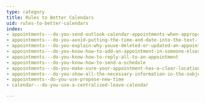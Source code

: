 ```yaml
---
type: category
title: Rules to Better Calendars
uid: rules-to-better-calendars
index:
- appointments---do-you-send-outlook-calendar-appointments-when-appropriate
- appointments---do-you-avoid-putting-the-time-and-date-into-the-text-field-of-a-meeting
- appointments---do-you-explain-why-youve-deleted-or-updated-an-appointment
- appointments---do-you-know-how-to-add-an-appointment-in-someone-elses-calendar
- appointments---do-you-know-how-to-reply-all-to-an-appointment
- appointments---do-you-know-how-to-send-a-schedule
- appointments---do-you-make-sure-your-appointment-has-a-clear-location-address
- appointments---do-you-show-all-the-necessary-information-in-the-subject
- appointments--do-you-use-propose-new-time
- calendar---do-you-use-a-centralised-leave-calendar

---
```

 

